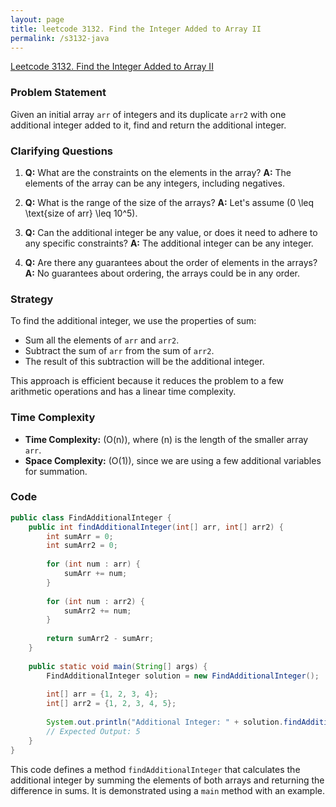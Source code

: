 ```yaml
---
layout: page
title: leetcode 3132. Find the Integer Added to Array II
permalink: /s3132-java
---
```

[Leetcode 3132. Find the Integer Added to Array II](https://algoadvance.github.io/algoadvance/l3132)
### Problem Statement
Given an initial array `arr` of integers and its duplicate `arr2` with one additional integer added to it, find and return the additional integer.

### Clarifying Questions
1. **Q:** What are the constraints on the elements in the array?
   **A:** The elements of the array can be any integers, including negatives.

2. **Q:** What is the range of the size of the arrays?
   **A:** Let's assume \(0 \leq \text{size of arr} \leq 10^5\).

3. **Q:** Can the additional integer be any value, or does it need to adhere to any specific constraints?
   **A:** The additional integer can be any integer.

4. **Q:** Are there any guarantees about the order of elements in the arrays?
   **A:** No guarantees about ordering, the arrays could be in any order.

### Strategy
To find the additional integer, we use the properties of sum:
- Sum all the elements of `arr` and `arr2`.
- Subtract the sum of `arr` from the sum of `arr2`.
- The result of this subtraction will be the additional integer.

This approach is efficient because it reduces the problem to a few arithmetic operations and has a linear time complexity.

### Time Complexity
- **Time Complexity:** \(O(n)\), where \(n\) is the length of the smaller array `arr`.
- **Space Complexity:** \(O(1)\), since we are using a few additional variables for summation.

### Code
```java
public class FindAdditionalInteger {
    public int findAdditionalInteger(int[] arr, int[] arr2) {
        int sumArr = 0;
        int sumArr2 = 0;
        
        for (int num : arr) {
            sumArr += num;
        }
        
        for (int num : arr2) {
            sumArr2 += num;
        }
        
        return sumArr2 - sumArr;
    }
    
    public static void main(String[] args) {
        FindAdditionalInteger solution = new FindAdditionalInteger();
        
        int[] arr = {1, 2, 3, 4};
        int[] arr2 = {1, 2, 3, 4, 5};
        
        System.out.println("Additional Integer: " + solution.findAdditionalInteger(arr, arr2));
        // Expected Output: 5
    }
}
```

This code defines a method `findAdditionalInteger` that calculates the additional integer by summing the elements of both arrays and returning the difference in sums. It is demonstrated using a `main` method with an example.